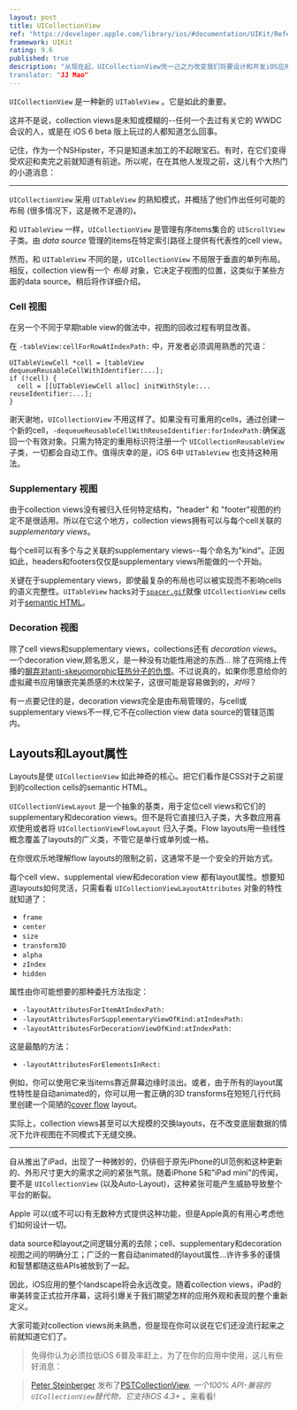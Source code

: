 ```yaml
---
layout: post
title: UICollectionView
ref: "https://developer.apple.com/library/ios/#documentation/UIKit/Reference/UICollectionView_class/Reference/Reference.html#//apple_ref/doc/uid/TP40012177"
framework: UIKit
rating: 9.6
published: true
description: "从现在起，UICollectionView凭一己之力改变我们将要设计和开发iOS应用的方式。这并不是说，collection views是未知或模糊的。但作为一个 NSHipster ，不只是知道未加工的不起眼宝石。有时，在它们受欢迎和卖完之前就知道有前途。
translator: "JJ Mao"
---
```


`UICollectionView` 是一种新的 `UITableView` 。它是如此的重要。

这并不是说，collection views是未知或模糊的--任何一个去过有关它的 WWDC 会议的人，或是在 iOS 6 beta 版上玩过的人都知道怎么回事。

记住，作为一个NSHipster，不只是知道未加工的不起眼宝石。有时，在它们变得受欢迎和卖完之前就知道有前途。所以呢，在在其他人发现之前，这儿有个大热门的小道消息：

---

`UICollectionView` 采用 `UITableView` 的熟知模式，并概括了他们作出任何可能的布局 (很多情况下，这是微不足道的)。

和 `UITableView` 一样，`UICollectionView` 是管理有序items集合的 `UIScrollView` 子类。由 _data source_ 管理的items在特定索引路径上提供有代表性的cell view。


然而，和 `UITableView` 不同的是，`UICollectionView` 不局限于垂直的单列布局。相反，collection view有一个 _布局_ 对象，它决定子视图的位置，这类似于某些方面的data source。稍后将作详细介绍。

### Cell 视图

在另一个不同于早期table view的做法中，视图的回收过程有明显改善。

在 `-tableView:cellForRowAtIndexPath:` 中，开发者必须调用熟悉的咒语：
~~~{objective-c}
UITableViewCell *cell = [tableView dequeueReusableCellWithIdentifier:...];
if (!cell) {
  cell = [[UITableViewCell alloc] initWithStyle:... reuseIdentifier:...];
}
~~~

谢天谢地，`UICollectionView` 不用这样了。如果没有可重用的cells，通过创建一个新的cell，`-dequeueReusableCellWithReuseIdentifier:forIndexPath:`确保返回一个有效对象。只需为特定的重用标识符注册一个 `UICollectionReusableView` 子类，一切都会自动工作。值得庆幸的是，iOS 6中 `UITableView` 也支持这种用法。

### Supplementary 视图

由于collection views没有被归入任何特定结构，"header" 和 "footer"视图的约定不是很适用。所以在它这个地方，collection views拥有可以与每个cell关联的
_supplementary views_。

每个cell可以有多个与之关联的supplementary views--每个命名为"kind"。正因如此，headers和footers仅仅是supplementary views所能做的一个开始。

关键在于supplementary views，即使最复杂的布局也可以被实现而不影响cells的语义完整性。`UITableView` hacks对于[`spacer.gif`](http://en.wikipedia.org/wiki/Spacer_GIF)就像 `UICollectionView` cells对于[semantic HTML](http://en.wikipedia.org/wiki/Semantic_HTML)。

### Decoration 视图

除了cell views和supplementary views，collections还有 _decoration views_。一个decoration view,顾名思义，是一种没有功能性用途的东西... 除了在网络上传播的[摒弃对anti-skeuomorphic狂热分子的仇恨](http://skeu.it)。不过说真的，如果你愿意给你的虚拟藏书应用镶嵌完美质感的木纹架子，这很可能是容易做到的，_对吗_？

有一点要记住的是，decoration views完全是由布局管理的，与cell或supplementary views不一样,它不在collection view data source的管辖范围内。

## Layouts和Layout属性

Layouts是使 `UICollectionView` 如此神奇的核心。把它们看作是CSS对于之前提到的collection cells的semantic HTML。

`UICollectionViewLayout` 是一个抽象的基类，用于定位cell views和它们的supplementary和decoration views。但不是将它直接归入子类，大多数应用喜欢使用或者将 `UICollectionViewFlowLayout` 归入子类。Flow layouts用一些线性概念覆盖了layouts的广义类，不管它是单行或单列或一格。

在你很欢乐地理解flow layouts的限制之前，这通常不是一个安全的开始方式。

每个cell view、supplemental view和decoration view 都有layout属性。想要知道layouts如何灵活，只需看看 `UICollectionViewLayoutAttributes` 对象的特性就知道了：

- `frame`
- `center`  
- `size`
- `transform3D`
- `alpha`
- `zIndex`
- `hidden`

属性由你可能想要的那种委托方法指定：

- `-layoutAttributesForItemAtIndexPath:`
- `-layoutAttributesForSupplementaryViewOfKind:atIndexPath:`
- `-layoutAttributesForDecorationViewOfKind:atIndexPath:`

这是最酷的方法：

- `-layoutAttributesForElementsInRect:`

例如，你可以使用它来当items靠近屏幕边缘时淡出。或者，由于所有的layout属性特性是自动animated的，你可以用一套正确的3D transforms在短短几行代码里创建一个简陋的[cover flow](http://en.wikipedia.org/wiki/Cover_Flow) layout。

实际上，collection views甚至可以大规模的交换layouts，在不改变底层数据的情况下允许视图在不同模式下无缝交换。

---

自从推出了iPad，出现了一种微妙的，仍徘徊于原先iPhone的UI范例和这种更新的、外形尺寸更大的需求之间的紧张气氛。随着iPhone 5和"iPad mini"的传闻，要不是 `UICollectionView` (以及Auto-Layout)，这种紧张可能产生威胁导致整个平台的断裂。

Apple 可以(或不可以)有无数种方式提供这种功能，但是Apple真的有用心考虑他们如何设计一切。

data source和layout之间逻辑分离的去除；cell、supplementary和decoration视图之间的明确分工；广泛的一套自动animated的layout属性...许许多多的谨慎和智慧都随这些APIs被放到了一起。

因此，iOS应用的整个landscape将会永远改变。随着collection views，iPad的审美转变正式拉开序幕，这将引爆关于我们期望怎样的应用外观和表现的整个重新定义。

大家可能对collection views尚未熟悉，但是现在你可以说在它们还没流行起来之前就知道它们了。

>  免得你认为必须拉低iOS 6普及率赶上，为了在你的应用中使用，这儿有些好消息：

> [Peter Steinberger](https://github.com/steipete) 发布了[PSTCollectionView](https://github.com/steipete/PSTCollectionView), _一个100% API-兼容的 `UICollectionView`替代物，它支持iOS 4.3+_ 。来看看!
